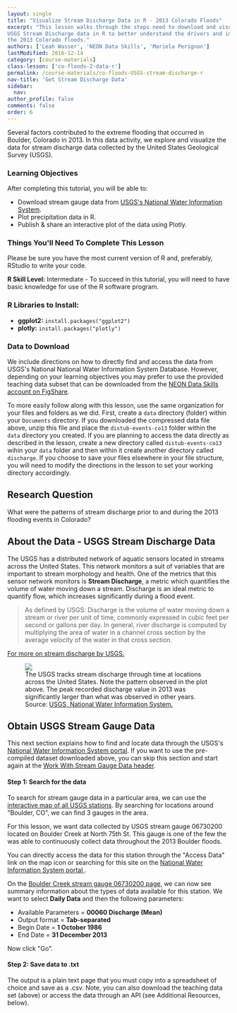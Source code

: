 ```yaml
---
layout: single
title: "Visualize Stream Discharge Data in R - 2013 Colorado Floods"
excerpt: "This lesson walks through the steps need to download and visualize
USGS Stream Discharge data in R to better understand the drivers and impacts of
the 2013 Colorado floods."
authors: ['Leah Wasser', 'NEON Data Skills', 'Mariela Perignon']
lastModified: 2016-12-14
category: [course-materials]
class-lesson: ['co-floods-2-data-r']
permalink: /course-materials/co-floods-USGS-stream-discharge-r
nav-title: 'Get Stream Discharge Data'
sidebar:
  nav:
author_profile: false
comments: false
order: 6
---
```


Several factors contributed to the extreme flooding that occurred in Boulder,
Colorado in 2013. In this data activity, we explore and visualize the data for
stream discharge data collected by the United States Geological Survey (USGS).


<div id="objectives" markdown="1">

### Learning Objectives
After completing this tutorial, you will be able to:

* Download stream gauge data from <a href="http://waterdata.usgs.gov/nwis" target="_blank"> USGS's National Water Information System</a>.
* Plot precipitation data in R.
* Publish & share an interactive plot of the data using Plotly.

### Things You'll Need To Complete This Lesson
Please be sure you have the most current version of R and, preferably,
RStudio to write your code.

 **R Skill Level:** Intermediate - To succeed in this tutorial, you will need to
have basic knowledge for use of the R software program.

### R Libraries to Install:

* **ggplot2:** `install.packages("ggplot2")`
* **plotly:** `install.packages("plotly")`

### Data to Download
We include directions on how to directly find and access the data from USGS's
National National Water Information System Database. However, depending on your
learning objectives you may prefer to use the
provided teaching data subset that can be downloaded from the <a href="https://ndownloader.figshare.com/files/6780978"> NEON Data Skills account
on FigShare</a>.

To more easily follow along with this lesson, use the same organization for your files and folders as we did. First, create a `data` directory (folder) within your `Documents` directory. If you downloaded the compressed data file above, unzip this file and place the `distub-events-co13` folder within the `data` directory you created. If you are planning to access the data directly as described in the lesson, create a new directory called `distub-events-co13` wihin your `data` folder and then within it create another directory called `discharge`. If you choose to save your files
elsewhere in your file structure, you will need to modify the directions in the lesson to set your working
directory accordingly.

</div>

## Research Question
What were the patterns of stream discharge prior to and during the 2013 flooding
events in Colorado?

## About the Data - USGS Stream Discharge Data

The USGS has a distributed network of aquatic sensors located in streams across
the United States. This network monitors a suit of variables that are important
to stream morphology and health. One of the metrics that this sensor network
monitors is **Stream Discharge**, a metric which quantifies the volume of water
moving down a stream. Discharge is an ideal metric to quantify flow, which
increases significantly during a flood event.

> As defined by USGS: Discharge is the volume of water moving down a stream or
> river per unit of time, commonly expressed in cubic feet per second or gallons
> per day. In general, river discharge is computed by multiplying the area of
> water in a channel cross section by the average velocity of the water in that
> cross section.
>
> <a href="http://water.usgs.gov/edu/streamflow2.html" target="_blank">
For more on stream discharge by USGS.</a>

<figure>
<a href="{{ site.baseurl }}/images/disturb-events-co13/USGS-Peak-discharge.gif">
<img src="{{ site.baseurl }}/images/disturb-events-co13/USGS-Peak-discharge.gif"></a>
<figcaption>
The USGS tracks stream discharge through time at locations across the United
States. Note the pattern observed in the plot above. The peak recorded discharge
value in 2013 was significantly larger than what was observed in other years.
Source: <a href="http://nwis.waterdata.usgs.gov/usa/nwis/peak/?site_no=06730200" target="_blank"> USGS, National Water Information System. </a>
</figcaption>
</figure>


## Obtain USGS Stream Gauge Data

This next section explains how to find and locate data through the USGS's
<a href="http://waterdata.usgs.gov/nwis" target="_blank"> National Water Information System portal</a>.
If you want to use the pre-compiled dataset downloaded above, you can skip this
section and start again at the
<a href="{{ site.baseurl }}/R/USGS-Stream-Discharge-Data-R/#work-with-stream-gauge-data" target="_blank"> Work With Stream Gauge Data header</a>.

#### Step 1: Search for the data

To search for stream gauge data in a particular area, we can use the
<a href="http://maps.waterdata.usgs.gov/mapper/index.html" target="_blank"> interactive map of all USGS stations</a>.
By searching for locations around "Boulder, CO", we can find 3 gauges in the area.

For this lesson, we want data collected by USGS stream gauge 06730200 located on
Boulder Creek at North 75th St. This gauge is one of the few the was able to continuously
collect data throughout the 2013 Boulder floods.

You can directly access the data for this station through the "Access Data" link
on the map icon or searching for this site on the
<a href="http://waterdata.usgs.gov/nwis" target="_blank"> National Water Information System portal </a>.

On the <a href="http://waterdata.usgs.gov/nwis/inventory?agency_code=USGS&site_no=06730200
" target="_blank"> Boulder Creek stream gauge 06730200 page</a>, we can now see
summary information about the types of data available for this station.  We want
to select **Daily Data** and then the following parameters:

* Available Parameters = **00060 Discharge (Mean)**
* Output format = **Tab-separated**
* Begin Date = **1 October 1986**
* End Date = **31 December 2013**

Now click "Go".

#### Step 2: Save data to .txt
The output is a plain text page that you must copy into a spreadsheet of
choice and save as a .csv. Note, you can also download the teaching data set
(above) or access the data through an API (see Additional Resources, below).
